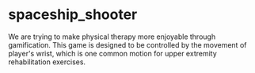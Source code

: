 # spaceship_shooter

We are trying to make physical therapy more enjoyable through gamification. This game is designed to be controlled by the movement
of player's wrist, which is one common motion for upper extremity rehabilitation exercises. 
